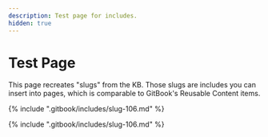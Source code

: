 ```yaml
---
description: Test page for includes.
hidden: true
---
```


# Test Page

This page recreates "slugs" from the KB. Those slugs are includes you can insert into pages, which is comparable to GitBook's Reusable Content items.

{% include ".gitbook/includes/slug-106.md" %}

{% include ".gitbook/includes/slug-106.md" %}
